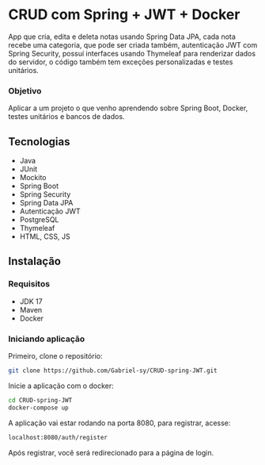 # CRUD com Spring + JWT + Docker
App que cria, edita e deleta notas usando Spring Data JPA, cada nota recebe uma categoria, que pode ser criada também, autenticação JWT com Spring Security, 
possuí interfaces usando Thymeleaf para renderizar dados do servidor, o código também tem exceções personalizadas e testes unitários.

### Objetivo
Aplicar a um projeto o que venho aprendendo sobre Spring Boot, Docker, testes unitários e bancos de dados. 

## Tecnologias

- Java
- JUnit
- Mockito
- Spring Boot
- Spring Security
- Spring Data JPA
- Autenticação JWT
- PostgreSQL
- Thymeleaf
- HTML, CSS, JS

## Instalação

### Requisitos
- JDK 17
- Maven
- Docker

### Iniciando aplicação

Primeiro, clone o repositório:
```bash
git clone https://github.com/Gabriel-sy/CRUD-spring-JWT.git
```
Inicie a aplicação com o docker:
```bash
cd CRUD-spring-JWT
docker-compose up
```
A aplicação vai estar rodando na porta 8080, para registrar, acesse:
```bash
localhost:8080/auth/register
```
Após registrar, você será redirecionado para a página de login.